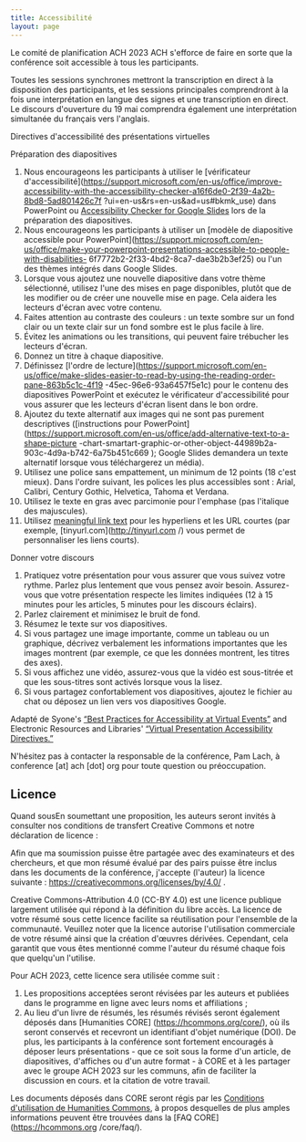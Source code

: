 ```yaml
---
title: Accessibilité
layout: page
---
```


Le comité de planification ACH 2023 ACH s'efforce de faire en sorte que la conférence soit accessible à tous les participants.

Toutes les sessions synchrones mettront la transcription en direct à la disposition des participants, et les sessions principales comprendront à la fois une interprétation en langue des signes et une transcription en direct. Le discours d'ouverture du 19 mai comprendra également une interprétation simultanée du français vers l'anglais.

Directives d'accessibilité des présentations virtuelles

Préparation des diapositives

1. Nous encourageons les participants à utiliser le [vérificateur d'accessibilité](https://support.microsoft.com/en-us/office/improve-accessibility-with-the-accessibility-checker-a16f6de0-2f39-4a2b-8bd8-5ad801426c7f ?ui=en-us&rs=en-us&ad=us#bkmk_use) dans PowerPoint ou [Accessibility Checker for Google Slides](https://workspace.google.com/marketplace/app/accessibility_checker_for_slides/437536886016) lors de la préparation des diapositives.
2. Nous encourageons les participants à utiliser un [modèle de diapositive accessible pour PowerPoint](https://support.microsoft.com/en-us/office/make-your-powerpoint-presentations-accessible-to-people-with-disabilities- 6f7772b2-2f33-4bd2-8ca7-dae3b2b3ef25) ou l'un des thèmes intégrés dans Google Slides.
3. Lorsque vous ajoutez une nouvelle diapositive dans votre thème sélectionné, utilisez l'une des mises en page disponibles, plutôt que de les modifier ou de créer une nouvelle mise en page. Cela aidera les lecteurs d'écran avec votre contenu.
4. Faites attention au contraste des couleurs : un texte sombre sur un fond clair ou un texte clair sur un fond sombre est le plus facile à lire.
5. Évitez les animations ou les transitions, qui peuvent faire trébucher les lecteurs d'écran.
6. Donnez un titre à chaque diapositive.
7. Définissez [l'ordre de lecture](https://support.microsoft.com/en-us/office/make-slides-easier-to-read-by-using-the-reading-order-pane-863b5c1c-4f19 -45ec-96e6-93a6457f5e1c) pour le contenu des diapositives PowerPoint et exécutez le vérificateur d'accessibilité pour vous assurer que les lecteurs d'écran lisent dans le bon ordre.
8. Ajoutez du texte alternatif aux images qui ne sont pas purement descriptives ([instructions pour PowerPoint](https://support.microsoft.com/en-us/office/add-alternative-text-to-a-shape-picture -chart-smartart-graphic-or-other-object-44989b2a-903c-4d9a-b742-6a75b451c669 ); Google Slides demandera un texte alternatif lorsque vous téléchargerez un média).
9. Utilisez une police sans empattement, un minimum de 12 points (18 c'est mieux). Dans l'ordre suivant, les polices les plus accessibles sont : Arial, Calibri, Century Gothic, Helvetica, Tahoma et Verdana.
10. Utilisez le texte en gras avec parcimonie pour l'emphase (pas l'italique des majuscules).
11. Utilisez [meaningful link text](https://myusf.usfca.edu/digital-accessibility/meaningful-link-text) pour les hyperliens et les URL courtes (par exemple, [tinyurl.com](http://tinyurl.com /) vous permet de personnaliser les liens courts).

Donner votre discours

1. Pratiquez votre présentation pour vous assurer que vous suivez votre rythme. Parlez plus lentement que vous pensez avoir besoin. Assurez-vous que votre présentation respecte les limites indiquées (12 à 15 minutes pour les articles, 5 minutes pour les discours éclairs).
2. Parlez clairement et minimisez le bruit de fond.
3. Résumez le texte sur vos diapositives.
4. Si vous partagez une image importante, comme un tableau ou un graphique, décrivez verbalement les informations importantes que les images montrent (par exemple, ce que les données montrent, les titres des axes).
5. Si vous affichez une vidéo, assurez-vous que la vidéo est sous-titrée et que les sous-titres sont activés lorsque vous la lisez.
6. Si vous partagez confortablement vos diapositives, ajoutez le fichier au chat ou déposez un lien vers vos diapositives Google.

Adapté de Syone's [“Best Practices for Accessibility at Virtual Events”](https://blog.syone.com/best-practices-for-accessibility-for-virtual-events) and Electronic Resources and Libraries' [“Virtual Presentation Accessibility Directives.”](https://www.electroniclibrarian.org/virtual-presentation-accessibility-guidelines/)

N'hésitez pas à contacter la responsable de la conférence, Pam Lach, à conference \[at] ach \[dot] org pour toute question ou préoccupation.

## Licence

Quand sousEn soumettant une proposition, les auteurs seront invités à consulter nos conditions de transfert Creative Commons et notre déclaration de licence :

Afin que ma soumission puisse être partagée avec des examinateurs et des chercheurs, et que mon résumé évalué par des pairs puisse être inclus dans les documents de la conférence, j'accepte (l'auteur) la licence suivante : <https://creativecommons.org/licenses/by/4.0/> .

Creative Commons-Attribution 4.0 (CC-BY 4.0) est une licence publique largement utilisée qui répond à la définition du libre accès. La licence de votre résumé sous cette licence facilite sa réutilisation pour l'ensemble de la communauté. Veuillez noter que la licence autorise l'utilisation commerciale de votre résumé ainsi que la création d'œuvres dérivées. Cependant, cela garantit que vous êtes mentionné comme l'auteur du résumé chaque fois que quelqu'un l'utilise.

Pour ACH 2023, cette licence sera utilisée comme suit :

1. Les propositions acceptées seront révisées par les auteurs et publiées dans le programme en ligne avec leurs noms et affiliations ;
2. Au lieu d'un livre de résumés, les résumés révisés seront également déposés dans [Humanities CORE] (https://hcommons.org/core/), où ils seront conservés et recevront un identifiant d'objet numérique (DOI). De plus, les participants à la conférence sont fortement encouragés à déposer leurs présentations - que ce soit sous la forme d'un article, de diapositives, d'affiches ou d'un autre format - à CORE et à les partager avec le groupe ACH 2023 sur les communs, afin de faciliter la discussion en cours. et la citation de votre travail.

Les documents déposés dans CORE seront régis par les [Conditions d'utilisation de Humanities Commons](https://hcommons.org/terms/), à propos desquelles de plus amples informations peuvent être trouvées dans la [FAQ CORE](https://hcommons.org /core/faq/).
